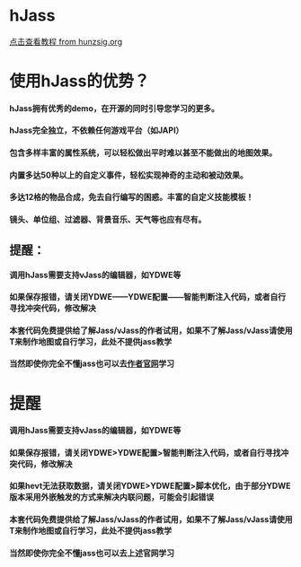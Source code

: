 # hJass
[点击查看教程 from hunzsig.org](https://www.hunzsig.org/home/war3/hJass_dom) 

# 使用hJass的优势？
#### hJass拥有优秀的demo，在开源的同时引导您学习的更多。
#### hJass完全独立，不依赖任何游戏平台（如JAPI）
#### 包含多样丰富的属性系统，可以轻松做出平时难以甚至不能做出的地图效果。
#### 内置多达50种以上的自定义事件，轻松实现神奇的主动和被动效果。
#### 多达12格的物品合成，免去自行编写的困惑。丰富的自定义技能模板！
#### 镜头、单位组、过滤器、背景音乐、天气等也应有尽有。
## 提醒：
#### 调用hJass需要支持vJass的编辑器，如YDWE等
#### 如果保存报错，请关闭YDWE——YDWE配置——智能判断注入代码，或者自行寻找冲突代码，修改解决
#### 本套代码免费提供给了解Jass/vJass的作者试用，如果不了解Jass/vJass请使用T来制作地图或自行学习，此处不提供jass教学
#### 当然即使你完全不懂jass也可以去[作者官网](https://www.hunzsig.org)学习

# 提醒
#### 调用hJass需要支持vJass的编辑器，如YDWE等
#### 如果保存报错，请关闭YDWE>YDWE配置>智能判断注入代码，或者自行寻找冲突代码，修改解决
#### 如果hevt无法获取数据，请关闭YDWE>YDWE配置>脚本优化，由于部分YDWE版本采用外嵌触发的方式来解决内联问题，可能会引起错误
#### 本套代码免费提供给了解Jass/vJass的作者试用，如果不了解Jass/vJass请使用T来制作地图或自行学习，此处不提供jass教学
#### 当然即使你完全不懂jass也可以去上述官网学习